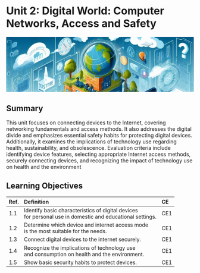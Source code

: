 # Unit 2: Digital World: Computer Networks, Access and Safety

<img class="header" src="../images/ud2_ict1.jpeg"/>

## Summary

This unit focuses on connecting devices to the Internet, covering networking fundamentals and access methods. It also addresses the digital divide and emphasizes essential safety habits for protecting digital devices. Additionally, it examines the implications of technology use regarding health, sustainability, and obsolescence. Evaluation criteria include identifying device features, selecting appropriate Internet access methods, securely connecting devices, and recognizing the impact of technology use on health and the environment

## Learning Objectives

| Ref. | Definition                           | CE |
| :--- | :----------------------------------- | :--- | 
| <span id="1.1">1.1</span> | <span class="vb">Identify</span> basic characteristics of digital devices<br/> for personal use in domestic and educational settings. | CE1 | 
| 1.2 | <span class="vb">Determine</span> which device and internet access mode<br/> is the most suitable for the needs. | CE1 | 
| 1.3 | <span class="vb">Connect</span> digital devices to the internet securely. | CE1 | 
| 1.4 | <span class="vb">Recognize</span> the implications of technology use<br/>and consumption on health and the environment. | CE1 | 
| 1.5 | <span class="vb">Show</span> basic security habits to protect devices. | CE1 | 